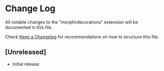 # Change Log

All notable changes to the "morphirdecorations" extension will be documented in this file.

Check [Keep a Changelog](http://keepachangelog.com/) for recommendations on how to structure this file.

## [Unreleased]

- Initial release